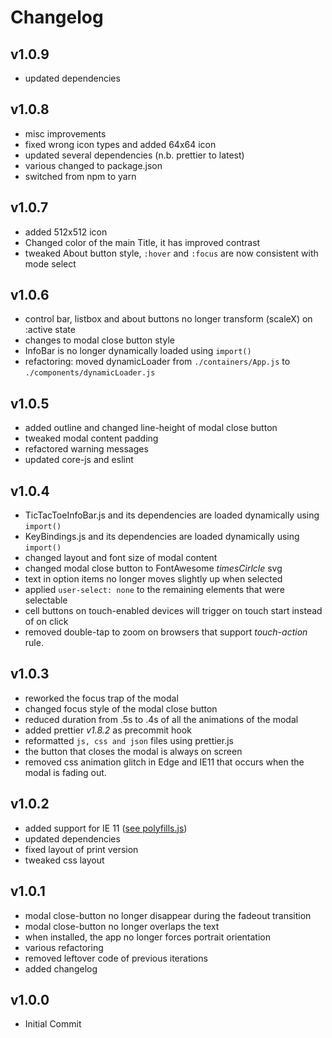 # Changelog

## v1.0.9

* updated dependencies

## v1.0.8

* misc improvements
* fixed wrong icon types and added 64x64 icon
* updated several dependencies (n.b. prettier to latest)
* various changed to package.json
* switched from npm to yarn

## v1.0.7

* added 512x512 icon
* Changed color of the main Title, it has improved contrast
* tweaked About button style,  `:hover` and `:focus` are now consistent with mode select

## v1.0.6

* control bar, listbox and about buttons no longer transform (scaleX) on :active state
* changes to modal close button style
* InfoBar is no longer dynamically loaded using `import()`
* refactoring: moved dynamicLoader from `./containers/App.js` to `./components/dynamicLoader.js`

## v1.0.5

* added outline and changed line-height of modal close button
* tweaked modal content padding
* refactored warning messages
* updated core-js and eslint

## v1.0.4

* TicTacToeInfoBar.js and its dependencies are loaded dynamically using ```import()```
* KeyBindings.js and its dependencies are loaded dynamically using ```import()``` 
* changed layout and font size of modal content
* changed modal close button to FontAwesome  *timesCirlcle* svg
* text in option items no  longer moves slightly up when selected
* applied ```user-select: none``` to the remaining elements that were selectable
* cell buttons on touch-enabled devices will trigger on touch start instead of  on click
* removed double-tap to zoom on browsers that support *touch-action* rule.

## v1.0.3

* reworked the focus trap of the modal
* changed focus style of the modal close button
* reduced duration from .5s to .4s of all the animations of the modal
* added prettier _v1.8.2_ as precommit hook
* reformatted `js, css and json` files using prettier.js
* the button that closes the modal is always on screen
* removed css animation glitch in Edge and IE11 that occurs when the modal is fading out.

## v1.0.2

* added support for IE 11 ([see polyfills.js](./src/polyfills.js))
* updated dependencies
* fixed layout of print version
* tweaked css layout

## v1.0.1

* modal close-button no longer disappear during the fadeout transition
* modal close-button no longer overlaps the text
* when installed, the app no longer forces portrait orientation
* various refactoring
* removed leftover code of previous iterations
* added changelog

## v1.0.0

* Initial Commit
